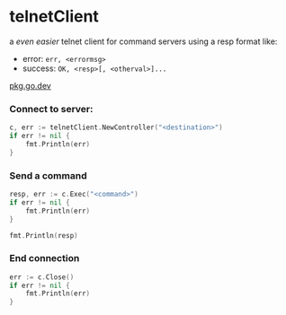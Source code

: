 # telnetClient

a *even easier* telnet client for command servers using a resp format like:

- error: `err, <errormsg>`
- success: `OK, <resp>[, <otherval>]...`

[pkg.go.dev](//pkg.go.dev/github.com/ev2-1/telnetClient)

### Connect to server:

```go
c, err := telnetClient.NewController("<destination>")
if err != nil {
	fmt.Println(err)
}
```

### Send a command

```go
resp, err := c.Exec("<command>")
if err != nil {
	fmt.Println(err)
}

fmt.Println(resp)
```

### End connection

```go
err := c.Close()
if err != nil {
	fmt.Println(err)
}
